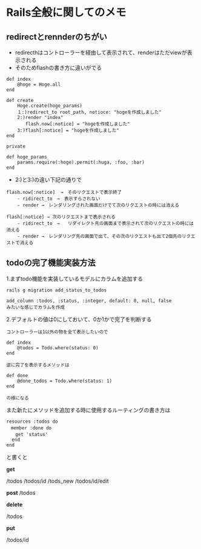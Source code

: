 # Rails全般に関してのメモ

## redirectとrennderのちがい

- redirecthはコントローラーを経由して表示されて、renderはただviewが表示される
- そのためflashの書き方に違いがでる
```
def index
    @hoge = Hoge.all
end

def create
    Hoge.create(hoge_params)
    １:)redirect_to root_path, notioce: "hogeを作成しました"
    2:)render "index"
       flash.now[:notice] = "hogeを作成しました"
    3:)flash[:notice] = "hogeを作成しました"
end

private

def hoge_params
    params.require(:hoge).permit(:huga, :foo, :bar)
end
```


- 2:)と3:)の違い下記の通りで

```
flash.now[:notice]  →　そのリクエストで表示終了
    - ridirect_to　→　表示すらされない
    - render →　レンダリングされた画面だけでて次のリクエストの時には消える

flash[:notice] → 次のリクエストまで表示される
    - ridirect_to　→   リダイレクト先の画面まで表示されて次のリクエストの時には消える
    - render →　レンダリング先の画面で出て、その次のリクエストも出て2個先のリクエストで消える
```

## todoの完了機能実装方法

1.まずtodo機能を実装しているモデルにカラムを追加する

```
rails g migration add_status_to_todos

add_column :todos, :status, :integer, default: 0, null, false
みたいな感じでカラムを作成
```

2.デフォルトの値は0にしておいて、0か1かで完了を判断する

```
コントローラーは1以外の物を全て表示したいので

def index
    @todos = Todo.where(status: 0)
end

逆に完了を表示するメソッドは

def done
    @done_todos = Todo.where(status: 1)
end

の様になる
```

また新たにメソッドを追加する時に使用するルーティングの書き方は

```
resources :todos do
　member :done do
　　get 'status'
  end
end

```

と書くと

**get**

/todos
/todos/id
/tods_new
/todos/id/edit

**post**
/todos

**delete**

/todos

**put**

/todos/id